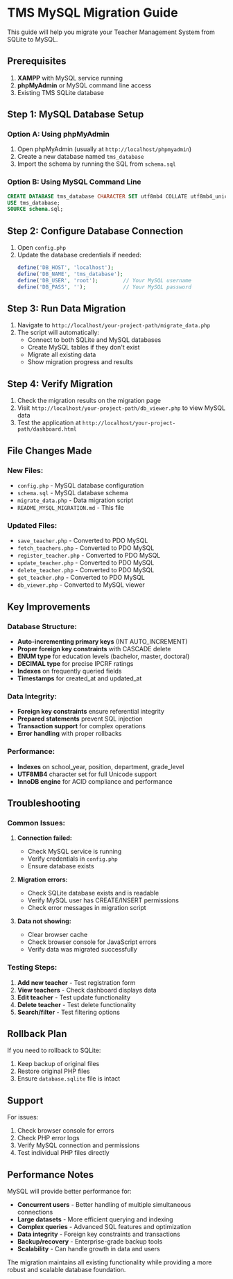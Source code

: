 # TMS MySQL Migration Guide

This guide will help you migrate your Teacher Management System from SQLite to MySQL.

## Prerequisites

1. **XAMPP** with MySQL service running
2. **phpMyAdmin** or MySQL command line access
3. Existing TMS SQLite database

## Step 1: MySQL Database Setup

### Option A: Using phpMyAdmin
1. Open phpMyAdmin (usually at `http://localhost/phpmyadmin`)
2. Create a new database named `tms_database`
3. Import the schema by running the SQL from `schema.sql`

### Option B: Using MySQL Command Line
```sql
CREATE DATABASE tms_database CHARACTER SET utf8mb4 COLLATE utf8mb4_unicode_ci;
USE tms_database;
SOURCE schema.sql;
```

## Step 2: Configure Database Connection

1. Open `config.php`
2. Update the database credentials if needed:
   ```php
   define('DB_HOST', 'localhost');
   define('DB_NAME', 'tms_database');
   define('DB_USER', 'root');        // Your MySQL username
   define('DB_PASS', '');            // Your MySQL password
   ```

## Step 3: Run Data Migration

1. Navigate to `http://localhost/your-project-path/migrate_data.php`
2. The script will automatically:
   - Connect to both SQLite and MySQL databases
   - Create MySQL tables if they don't exist
   - Migrate all existing data
   - Show migration progress and results

## Step 4: Verify Migration

1. Check the migration results on the migration page
2. Visit `http://localhost/your-project-path/db_viewer.php` to view MySQL data
3. Test the application at `http://localhost/your-project-path/dashboard.html`

## File Changes Made

### New Files:
- `config.php` - MySQL database configuration
- `schema.sql` - MySQL database schema
- `migrate_data.php` - Data migration script
- `README_MYSQL_MIGRATION.md` - This file

### Updated Files:
- `save_teacher.php` - Converted to PDO MySQL
- `fetch_teachers.php` - Converted to PDO MySQL  
- `register_teacher.php` - Converted to PDO MySQL
- `update_teacher.php` - Converted to PDO MySQL
- `delete_teacher.php` - Converted to PDO MySQL
- `get_teacher.php` - Converted to PDO MySQL
- `db_viewer.php` - Converted to MySQL viewer

## Key Improvements

### Database Structure:
- **Auto-incrementing primary keys** (INT AUTO_INCREMENT)
- **Proper foreign key constraints** with CASCADE delete
- **ENUM type** for education levels (bachelor, master, doctoral)
- **DECIMAL type** for precise IPCRF ratings
- **Indexes** on frequently queried fields
- **Timestamps** for created_at and updated_at

### Data Integrity:
- **Foreign key constraints** ensure referential integrity
- **Prepared statements** prevent SQL injection
- **Transaction support** for complex operations
- **Error handling** with proper rollbacks

### Performance:
- **Indexes** on school_year, position, department, grade_level
- **UTF8MB4** character set for full Unicode support
- **InnoDB engine** for ACID compliance and performance

## Troubleshooting

### Common Issues:

1. **Connection failed:**
   - Check MySQL service is running
   - Verify credentials in `config.php`
   - Ensure database exists

2. **Migration errors:**
   - Check SQLite database exists and is readable
   - Verify MySQL user has CREATE/INSERT permissions
   - Check error messages in migration script

3. **Data not showing:**
   - Clear browser cache
   - Check browser console for JavaScript errors
   - Verify data was migrated successfully

### Testing Steps:

1. **Add new teacher** - Test registration form
2. **View teachers** - Check dashboard displays data
3. **Edit teacher** - Test update functionality  
4. **Delete teacher** - Test delete functionality
5. **Search/filter** - Test filtering options

## Rollback Plan

If you need to rollback to SQLite:
1. Keep backup of original files
2. Restore original PHP files
3. Ensure `database.sqlite` file is intact

## Support

For issues:
1. Check browser console for errors
2. Check PHP error logs
3. Verify MySQL connection and permissions
4. Test individual PHP files directly

## Performance Notes

MySQL will provide better performance for:
- **Concurrent users** - Better handling of multiple simultaneous connections
- **Large datasets** - More efficient querying and indexing
- **Complex queries** - Advanced SQL features and optimization
- **Data integrity** - Foreign key constraints and transactions
- **Backup/recovery** - Enterprise-grade backup tools
- **Scalability** - Can handle growth in data and users

The migration maintains all existing functionality while providing a more robust and scalable database foundation.